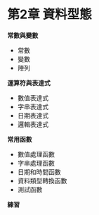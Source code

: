 # 第2章 資料型態

**常數與變數**

* 常數
* 變數
* 陣列

**運算符與表達式**

* 數值表達式
* 字串表達式
* 日期表達式
* 邏輯表達式

**常用函數**

* 數值處理函數 
* 字串處理函數 
* 日期和時間函數 
* 資料類型轉換函數 
* 測試函數

**練習**

